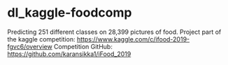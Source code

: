 # dl_kaggle-foodcomp
Predicting 251 different classes on 28,399 pictures of food.
Project part of the kaggle competition: https://www.kaggle.com/c/ifood-2019-fgvc6/overview 
Competition GitHub: https://github.com/karansikka1/iFood_2019
